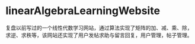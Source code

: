 # linearAlgebraLearningWebsite
复盘以前写过的一个线性代数学习网站，通过算法实现了矩阵的加、减、乘、除，求逆、求秩等，该网站还实现了用户发帖求助与留言回复，用户管理，帖子管理。
